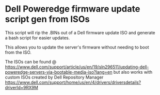 # Dell Poweredge firmware update script gen from ISOs 
This script will rip the .BINs out of a Dell firmware update ISO and generate a bash script for easier updates.

This allows you to update the server's firmware without needing to boot from the ISO.  

The ISOs can be found @ https://www.dell.com/support/article/us/en/19/sln296511/updating-dell-poweredge-servers-via-bootable-media-iso?lang=en but also works with custom ISOs created by Dell Repository Manager https://www.dell.com/support/home/us/en/4/drivers/driversdetails?driverId=9RX9M




